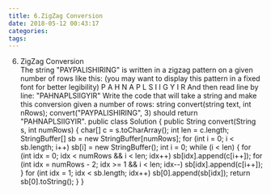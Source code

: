 ```yaml
---
title: 6.ZigZag Conversion
date: 2018-05-12 00:43:17
categories:
tags:
---
```

6.	ZigZag Conversion   
The string "PAYPALISHIRING" is written in a zigzag pattern on a given number of rows like this: (you may want to display this pattern in a fixed font for better legibility)
P   A   H   N
A P L S I I G
Y   I   R
And then read line by line: "PAHNAPLSIIGYIR"
Write the code that will take a string and make this conversion given a number of rows:
string convert(string text, int nRows);
convert("PAYPALISHIRING", 3) should return "PAHNAPLSIIGYIR".
public class Solution {
    public String convert(String s, int numRows) {
        char[] c = s.toCharArray();
        int len = c.length;
        StringBuffer[] sb = new StringBuffer[numRows];
        for (int i = 0; i < sb.length; i++)
            sb[i] = new StringBuffer();
        int i = 0;
        while (i < len) {
            for (int idx = 0; idx < numRows && i < len; idx++) 
                sb[idx].append(c[i++]);
            for (int idx = numRows - 2; idx >= 1 && i < len; idx--) 
                sb[idx].append(c[i++]);
        }
        for (int idx = 1; idx < sb.length; idx++)
            sb[0].append(sb[idx]);
        return sb[0].toString();
    }
}
